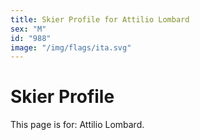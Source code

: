 ```yaml
---
title: Skier Profile for Attilio Lombard
sex: "M"
id: "988"
image: "/img/flags/ita.svg" 
---
```


# Skier Profile

This page is for: Attilio Lombard.
    